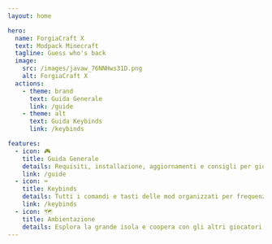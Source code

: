 ```yaml
---
layout: home

hero:
  name: ForgiaCraft X
  text: Modpack Minecraft
  tagline: Guess who's back
  image:
    src: /images/javaw_76NNHws31D.png
    alt: ForgiaCraft X
  actions:
    - theme: brand
      text: Guida Generale
      link: /guide
    - theme: alt
      text: Guida Keybinds
      link: /keybinds

features:
  - icon: 🎮
    title: Guida Generale
    details: Requisiti, installazione, aggiornamenti e consigli per giocare a ForgiaCraft X
    link: /guide
  - icon: ⌨️
    title: Keybinds
    details: Tutti i comandi e tasti delle mod organizzati per frequenza d'uso
    link: /keybinds
  - icon: 🗺️
    title: Ambientazione
    details: Esplora la grande isola e coopera con gli altri giocatori
---
```


<script setup>
import Countdown from './.vitepress/components/Countdown.vue'
</script>

<Countdown
  targetDate="2025-10-10T21:30:00+02:00"
  title="🎮 Apertura Server"
  days="giorni"
  hours="ore"
  minutes="minuti"
  seconds="secondi"
  expired="Il server è aperto! Buon divertimento!"
/>
